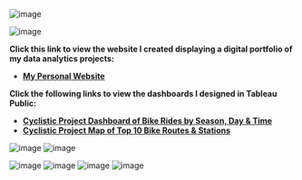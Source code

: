 ![image](https://user-images.githubusercontent.com/110440545/185351124-a89a0cde-1958-46dd-90aa-32007ee929a3.png)

![image](https://user-images.githubusercontent.com/110440545/185365878-4804ecf4-bced-45c4-84ed-e6e0157778a9.png)

 **Click this link to view the website I created displaying a digital portfolio of my data analytics projects:**
* **[My Personal Website](???)**

 **Click the following links to view the dashboards I designed in Tableau Public:**
* **[Cyclistic Project Dashboard of Bike Rides by Season, Day & Time](https://public.tableau.com/views/CyclisticProjectDashboardofBikeRidesbySeasonDayTime/DashboardRidesbyMonthDayTime?:language=en-US&:display_count=n&:origin=viz_share_link)**
* **[Cyclistic Project Map of Top 10 Bike Routes & Stations](https://public.tableau.com/views/CyclisticProjectMapofTop10BikeRoutesStations/DashboardMap?:language=en-US&:display_count=n&:origin=viz_share_link)**

![image](https://user-images.githubusercontent.com/110440545/185356618-d57229f0-fcee-457d-b945-2a287991cee8.png)
![image](https://user-images.githubusercontent.com/110440545/185358356-78b6942c-896a-4ab0-aa8e-593514573901.png)

![image](https://user-images.githubusercontent.com/110440545/185360529-2f8f2617-6664-4903-b96e-35dc27a6b621.png)
![image](https://user-images.githubusercontent.com/110440545/185361109-f8947819-2651-43bb-b9c7-b5f07922c5bd.png)
![image](https://user-images.githubusercontent.com/110440545/185361627-ffde2543-475e-4365-8003-5cfb8b30e962.png)
![image](https://user-images.githubusercontent.com/110440545/185362074-d77ceb86-00e0-4583-aaa0-216b97d5c6a8.png)
